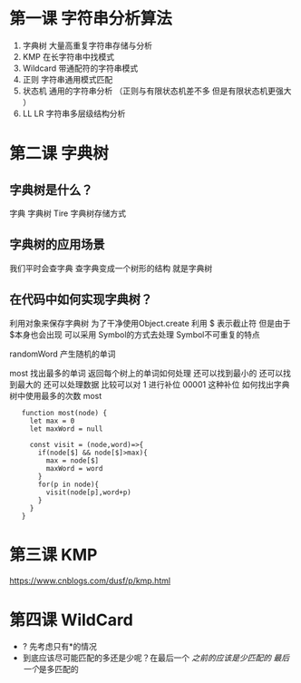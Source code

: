 # 第一课 字符串分析算法 
1. 字典树   大量高重复字符串存储与分析
2. KMP  在长字符串中找模式
3. Wildcard  带通配符的字符串模式
4. 正则  字符串通用模式匹配
5. 状态机  通用的字符串分析 （正则与有限状态机差不多  但是有限状态机更强大 ）
6. LL LR 字符串多层级结构分析


# 第二课 字典树
## 字典树是什么？  
 字典  字典树 Tire  字典树存储方式
## 字典树的应用场景 
我们平时会查字典 查字典变成一个树形的结构 就是字典树

## 在代码中如何实现字典树？
利用对象来保存字典树  为了干净使用Object.create 
利用 $ 表示截止符  但是由于$本身也会出现  可以采用  Symbol的方式去处理
Symbol不可重复的特点

randomWord 产生随机的单词

most 找出最多的单词  返回每个树上的单词如何处理 还可以找到最小的 还可以找到最大的   还可以处理数据  比较可以对 1 进行补位  00001 这种补位
如何找出字典树中使用最多的次数
most
```
   function most(node) {
     let max = 0
     let maxWord = null

     const visit = (node,word)=>{
       if(node[$] && node[$]>max){
         max = node[$]
         maxWord = word
       }
       for(p in node){
         visit(node[p],word+p)
       }
     }
   }
```


# 第三课 KMP

https://www.cnblogs.com/dusf/p/kmp.html



# 第四课 WildCard
* ?
先考虑只有*的情况
* 到底应该尽可能匹配的多还是少呢？在最后一个 *之前的应该是少匹配的
最后一个*是多匹配的

